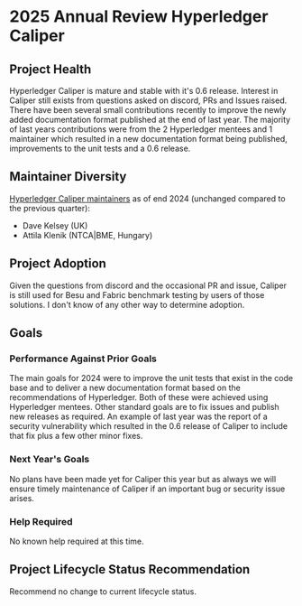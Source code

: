 [//]: # (SPDX-License-Identifier: CC-BY-4.0)

# 2025 Annual Review Hyperledger Caliper

## Project Health

Hyperledger Caliper is mature and stable with it's 0.6 release. Interest in Caliper still exists from questions asked on discord, PRs and Issues raised. There have been several small contributions recently to improve the newly added documentation format published at the end of last year. The majority of last years contributions were from the 2 Hyperledger mentees and 1 maintainer which resulted in a new documentation format being published,  improvements to the unit tests and a 0.6 release.

## Maintainer Diversity

[Hyperledger Caliper maintainers](https://github.com/hyperledger-caliper/caliper/blob/08f732a484c93285fdc4df628f10cbc8d454d583/MAINTAINERS.md) as of end 2024 (unchanged compared to the previous quarter):
* Dave Kelsey (UK)
* Attila Klenik (NTCA|BME, Hungary)

## Project Adoption

Given the questions from discord and the occasional PR and issue, Caliper is still used for Besu and Fabric benchmark testing by users of those solutions. I don't know of any other way to determine adoption.

## Goals

### Performance Against Prior Goals

The main goals for 2024 were to improve the unit tests that exist in the code base and to deliver a new documentation format based on the recommendations of Hyperledger. Both of these were achieved using Hyperledger mentees.
Other standard goals are to fix issues and publish new releases as required. An example of last year was the report of a security vulnerability which resulted in the 0.6 release of Caliper to include that fix plus a few other minor fixes.

### Next Year's Goals

No plans have been made yet for Caliper this year but as always we will ensure timely maintenance of Caliper if an important bug or security issue arises.

### Help Required

No known help required at this time.

## Project Lifecycle Status Recommendation

Recommend no change to current lifecycle status.
